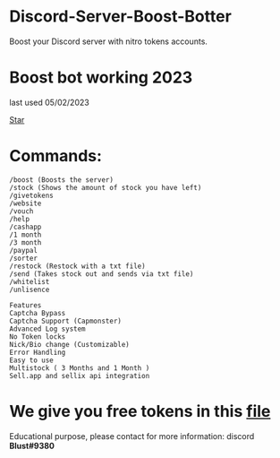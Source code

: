 <!-- Place this tag in your head or just before your close body tag. -->
<script async defer src="https://buttons.github.io/buttons.js"></script>
# Discord-Server-Boost-Botter
Boost your Discord server with nitro tokens accounts. 

# Boost bot working 2023
last used 05/02/2023 
<!-- Place this tag where you want the button to render. -->
<a class="github-button" href="https://github.com/BoostW0rld/Discord-Server-Boost-Botter" data-color-scheme="no-preference: light; light: light_high_contrast; dark: dark_high_contrast;" data-icon="octicon-star" data-size="large" aria-label="Star BoostW0rld/Discord-Server-Boost-Botter on GitHub">Star</a>
# Commands:
```
/boost (Boosts the server)
/stock (Shows the amount of stock you have left)
/givetokens
/website
/vouch
/help
/cashapp
/1 month
/3 month
/paypal
/sorter
/restock (Restock with a txt file)
/send (Takes stock out and sends via txt file)
/whitelist
/unlisence

Features
Captcha Bypass
Captcha Support (Capmonster)
Advanced Log system
No Token locks
Nick/Bio change (Customizable)
Error Handling
Easy to use
Multistock ( 3 Months and 1 Month )
Sell.app and sellix api integration 
```

# We give you free tokens in this [file](blob/main/tokens.txt)

Educational purpose, please contact for more information: discord **Blust#9380**

